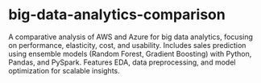 # big-data-analytics-comparison
A comparative analysis of AWS and Azure for big data analytics, focusing on performance, elasticity, cost, and usability. Includes sales prediction using ensemble models (Random Forest, Gradient Boosting) with Python, Pandas, and PySpark. Features EDA, data preprocessing, and model optimization for scalable insights.
